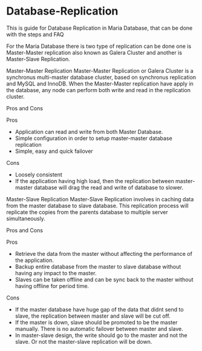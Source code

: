 # Database-Replication
This is guide for Database Replication in Maria Database, that can be done with the steps and FAQ

For the Maria Database there is two type of replication can be done one is Master-Master replication also known as Galera Cluster and another is Master-Slave Replication.

Master-Master Replication
Master-Master Replication or Galera Cluster is a synchronus multi-master database cluster, based on synchronus replication and MySQL and InnoDB. When the Master-Master replication have apply in the database, any node can perform both write and read in the replication cluster.

Pros and Cons

Pros
- Application can read and write from both Master Database.
- Simple configuration in order to setup master-master database replication
- Simple, easy and quick failover

Cons
- Loosely consistent
- If the application having high load, then the replication between master-master database will drag the read and write of database to slower.

Master-Slave Replication
Master-Slave Replication involves in caching data from the master database to slave database. This replication process will replicate the copies from the parents database to multiple server simultaneously.

Pros and Cons

Pros
- Retrieve the data from the master without affecting the performance of the application.
- Backup entire database from the master to slave database without having any impact to the master.
- Slaves can be taken offline and can be sync back to the master without having offline for period time.

Cons
- If the master database have huge gap of the data that didnt send to slave, the replication between master and slave will be cut off.
- If the master is down, slave should be promoted to be the master manually. There is no automatic failover between master and slave.
- In master-slave design, the write should go to the master and not the slave. Or not the master-slave replication will be down.

